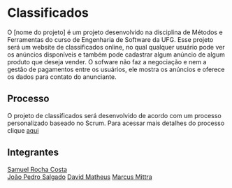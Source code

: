 # Classificados
O [nome do projeto] é um projeto desenvolvido na disciplina de Métodos e Ferramentas do curso de Engenharia de Software da UFG. Esse projeto será um website de classificados online, no qual qualquer usuário pode ver os anúncios disponíveis e também pode cadastrar algum anúncio de algum produto que deseja vender. O sofware não faz a negociação e nem a gestão de pagamentos entre os usuários, ele mostra os anúncios e oferece os dados para contato do anunciante.

## Processo
O projeto de classificados será desenvolvido de acordo com um processo personalizado baseado no Scrum. Para acessar mais detalhes do processo clique [aqui](https://github.com/MSSDavid/mfs/Docs/Processo/Processo.md)

## Integrantes
[Samuel Rocha Costa](https://github.com/samuelrcosta)  
[João Pedro Salgado](https://github.com/joaopsalgado)
[David Matheus](https://github.com/MSSDavid)
[Marcus Mittra](https://github.com/MitraTheAngrod)
